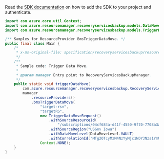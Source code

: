 Read the [SDK documentation](https://github.com/Azure/azure-sdk-for-java/blob/azure-resourcemanager-recoveryservicesbackup_1.0.0-beta.5/sdk/recoveryservicesbackup/azure-resourcemanager-recoveryservicesbackup/README.md) on how to add the SDK to your project and authenticate.

```java
import com.azure.core.util.Context;
import com.azure.resourcemanager.recoveryservicesbackup.models.DataMoveLevel;
import com.azure.resourcemanager.recoveryservicesbackup.models.TriggerDataMoveRequest;

/** Samples for ResourceProvider BmsTriggerDataMove. */
public final class Main {
    /*
     * x-ms-original-file: specification/recoveryservicesbackup/resource-manager/Microsoft.RecoveryServices/stable/2022-02-01/examples/BackupDataMove/TriggerDataMove_Post.json
     */
    /**
     * Sample code: Trigger Data Move.
     *
     * @param manager Entry point to RecoveryServicesBackupManager.
     */
    public static void triggerDataMove(
        com.azure.resourcemanager.recoveryservicesbackup.RecoveryServicesBackupManager manager) {
        manager
            .resourceProviders()
            .bmsTriggerDataMove(
                "target-rsv",
                "targetRG",
                new TriggerDataMoveRequest()
                    .withSourceResourceId(
                        "/subscriptions/04cf684a-d41f-4550-9f70-7708a3a2283b/resourceGroups/sourceRG/providers/Microsoft.RecoveryServices/vaults/source-rsv")
                    .withSourceRegion("USGov Iowa")
                    .withDataMoveLevel(DataMoveLevel.VAULT)
                    .withCorrelationId("MTg2OTcyMzM4NzYyMjc1NDY3Nzs1YmUzYmVmNi04YjJiLTRhOTItOTllYi01NTM0MDllYjk2NjE="),
                Context.NONE);
    }
}
```

